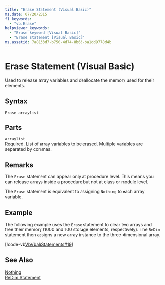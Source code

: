 ```yaml
---
title: "Erase Statement (Visual Basic)"
ms.date: 07/20/2015
f1_keywords: 
  - "vb.Erase"
helpviewer_keywords: 
  - "Erase keyword [Visual Basic]"
  - "Erase statement [Visual Basic]"
ms.assetid: 7a8133d7-b750-4d74-8b66-ba1dd9778d4b
---
```

# Erase Statement (Visual Basic)
Used to release array variables and deallocate the memory used for their elements.  
  
## Syntax  
  
```  
Erase arraylist  
```  
  
## Parts  
 `arraylist`  
 Required. List of array variables to be erased. Multiple variables are separated by commas.  
  
## Remarks  
 The `Erase` statement can appear only at procedure level. This means you can release arrays inside a procedure but not at class or module level.  
  
 The `Erase` statement is equivalent to assigning `Nothing` to each array variable.  
  
## Example  
 The following example uses the `Erase` statement to clear two arrays and free their memory (1000 and 100 storage elements, respectively). The `ReDim` statement then assigns a new array instance to the three-dimensional array.  
  
 [!code-vb[VbVbalrStatements#19](../../../visual-basic/language-reference/error-messages/codesnippet/VisualBasic/erase-statement_1.vb)]  
  
## See Also  
 [Nothing](../../../visual-basic/language-reference/nothing.md)  
 [ReDim Statement](../../../visual-basic/language-reference/statements/redim-statement.md)
